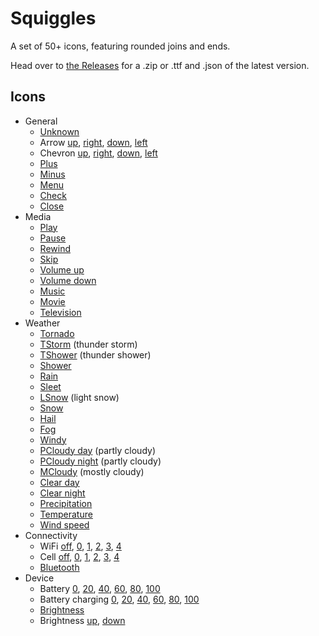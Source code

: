 # Squiggles

A set of 50+ icons, featuring rounded joins and ends.

Head over to [the Releases](https://github.com/totallyhuman/squiggles/releases) for a .zip or .ttf and .json of the latest version.

## Icons

-   General
    -   [Unknown](icons/unknown.svg)
    -   Arrow [up](icons/arrow-up.svg), [right](icons/arrow-right.svg), [down](icons/arrow-down.svg), [left](icons/arrow-left.svg)
    -   Chevron [up](icons/chevron-up.svg), [right](icons/chevron-right.svg), [down](icons/chevron-down.svg), [left](icons/chevron-left.svg)
    -   [Plus](icons/plus.svg)
    -   [Minus](icons/minus.svg)
    -   [Menu](icons/menu.svg)
    -   [Check](icons/check.svg)
    -   [Close](icons/close.svg)
-   Media
    -   [Play](icons/play.svg)
    -   [Pause](icons/pause.svg)
    -   [Rewind](icons/rewind.svg)
    -   [Skip](icons/skip.svg)
    -   [Volume up](icons/volume-up.svg)
    -   [Volume down](icons/volume-down.svg)
    -   [Music](icons/music.svg)
    -   [Movie](icons/movie.svg)
    -   [Television](icons/television.svg)
-   Weather
    -   [Tornado](icons/tornado.svg)
    -   [TStorm](icons/tstorm.svg) (thunder storm)
    -   [TShower](icons/tshower.svg) (thunder shower)
    -   [Shower](icons/shower.svg)
    -   [Rain](icons/rain.svg)
    -   [Sleet](icons/sleet.svg)
    -   [LSnow](icons/lsnow.svg) (light snow)
    -   [Snow](icons/snow.svg)
    -   [Hail](icons/hail.svg)
    -   [Fog](icons/fog.svg)
    -   [Windy](icons/windy.svg)
    -   [PCloudy day](icons/pcloudy-day.svg) (partly cloudy)
    -   [PCloudy night](icons/pcloudy-night.svg) (partly cloudy)
    -   [MCloudy](icons/mcloudy.svg) (mostly cloudy)
    -   [Clear day](icons/clear-day.svg)
    -   [Clear night](icons/clear-night.svg)
    -   [Precipitation](icons/precipitation.svg)
    -   [Temperature](icons/temperature.svg)
    -   [Wind speed](icons/wind-speed.svg)
-   Connectivity
    -   WiFi [off](icons/wifi-off.svg), [0](icons/wifi-0.svg), [1](icons/wifi-1.svg), [2](icons/wifi-2.svg), [3](icons/wifi-3.svg), [4](icons/wifi-4.svg)
    -   Cell [off](icons/cell-off.svg), [0](icons/cell-0.svg), [1](icons/cell-1.svg), [2](icons/cell-2.svg), [3](icons/cell-3.svg), [4](icons/cell-4.svg)
    -   [Bluetooth](icons/bluetooth.svg)
-   Device
    -   Battery [0](icons/battery-0.svg), [20](icons/battery-20.svg), [40](icons/battery-40.svg), [60](icons/battery-60.svg), [80](icons/battery-80.svg), [100](icons/battery-100.svg)
    -   Battery charging [0](icons/battery-charging-0.svg), [20](icons/battery-charging-20.svg), [40](icons/battery-charging-40.svg), [60](icons/battery-charging-60.svg), [80](icons/battery-charging-80.svg), [100](icons/battery-charging-100.svg)
    -   [Brightness](icons/brightness.svg)
    -   Brightness [up](icons/brightness-up.svg), [down](icons/brightness-down.sg)

